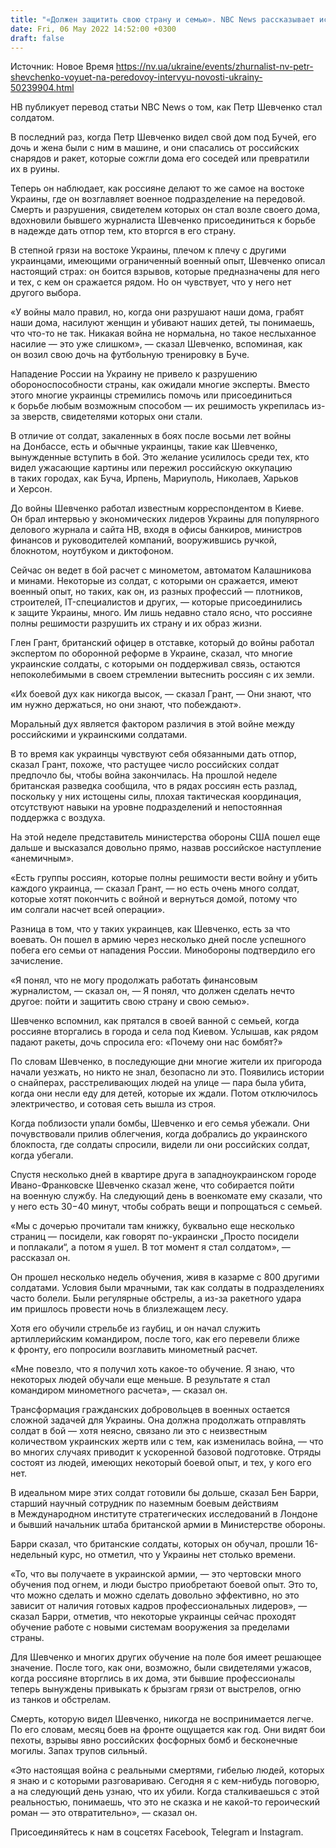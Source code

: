 ```yaml
---
title: "«Должен защитить свою страну и семью». NBC News рассказывает историю журналиста НВ Петра Шевченко, который сейчас воюет на передовой"
date: Fri, 06 May 2022 14:52:00 +0300
draft: false
---
```

Источник: Новое Время https://nv.ua/ukraine/events/zhurnalist-nv-petr-shevchenko-voyuet-na-peredovoy-intervyu-novosti-ukrainy-50239904.html


НВ публикует перевод статьи NBC News о том, как Петр Шевченко стал солдатом.

В последний раз, когда Петр Шевченко видел свой дом под Бучей, его дочь и жена были с ним в машине, и они спасались от российских снарядов и ракет, которые сожгли дома его соседей или превратили их в руины.

Теперь он наблюдает, как россияне делают то же самое на востоке Украины, где он возглавляет военное подразделение на передовой. Смерть и разрушения, свидетелем которых он стал возле своего дома, вдохновили бывшего журналиста Шевченко присоединиться к борьбе в надежде дать отпор тем, кто вторгся в его страну.

В степной грязи на востоке Украины, плечом к плечу с другими украинцами, имеющими ограниченный военный опыт, Шевченко описал настоящий страх: он боится взрывов, которые предназначены для него и тех, с кем он сражается рядом. Но он чувствует, что у него нет другого выбора.

«У войны мало правил, но, когда они разрушают наши дома, грабят наши дома, насилуют женщин и убивают наших детей, ты понимаешь, что что-то не так. Никакая война не нормальна, но такое неслыханное насилие — это уже слишком», — сказал Шевченко, вспоминая, как он возил свою дочь на футбольную тренировку в Буче.

Нападение России на Украину не привело к разрушению обороноспособности страны, как ожидали многие эксперты. Вместо этого многие украинцы стремились помочь или присоединиться к борьбе любым возможным способом — их решимость укрепилась из-за зверств, свидетелями которых они стали.

В отличие от солдат, закаленных в боях после восьми лет войны на Донбассе, есть и обычные украинцы, такие как Шевченко, вынужденные вступить в бой. Это желание усилилось среди тех, кто видел ужасающие картины или пережил российскую оккупацию в таких городах, как Буча, Ирпень, Мариуполь, Николаев, Харьков и Херсон.

До войны Шевченко работал известным корреспондентом в Киеве. Он брал интервью у экономических лидеров Украины для популярного делового журнала и сайта НВ, входя в офисы банкиров, министров финансов и руководителей компаний, вооружившись ручкой, блокнотом, ноутбуком и диктофоном.

Сейчас он ведет в бой расчет с минометом, автоматом Калашникова и минами. Некоторые из солдат, с которыми он сражается, имеют военный опыт, но таких, как он, из разных профессий — плотников, строителей, IT-специалистов и других, — которые присоединились к защите Украины, много. Им лишь недавно стало ясно, что россияне полны решимости разрушить их страну и их образ жизни.

Глен Грант, британский офицер в отставке, который до войны работал экспертом по оборонной реформе в Украине, сказал, что многие украинские солдаты, с которыми он поддерживал связь, остаются непоколебимыми в своем стремлении вытеснить россиян с их земли.

«Их боевой дух как никогда высок, — сказал Грант, — Они знают, что им нужно держаться, но они знают, что побеждают».

Моральный дух является фактором различия в этой войне между российскими и украинскими солдатами.

В то время как украинцы чувствуют себя обязанными дать отпор, сказал Грант, похоже, что растущее число российских солдат предпочло бы, чтобы война закончилась. На прошлой неделе британская разведка сообщила, что в рядах россиян есть разлад, поскольку у них истощены силы, плохая тактическая координация, отсутствуют навыки на уровне подразделений и непостоянная поддержка с воздуха.

На этой неделе представитель министерства обороны США пошел еще дальше и высказался довольно прямо, назвав российское наступление «анемичным».

«Есть группы россиян, которые полны решимости вести войну и убить каждого украинца, — сказал Грант, — но есть очень много солдат, которые хотят покончить с войной и вернуться домой, потому что им солгали насчет всей операции».

Разница в том, что у таких украинцев, как Шевченко, есть за что воевать. Он пошел в армию через несколько дней после успешного побега его семьи от нападения России. Минобороны подтвердило его зачисление.

«Я понял, что не могу продолжать работать финансовым журналистом, — сказал он, — Я понял, что должен сделать нечто другое: пойти и защитить свою страну и свою семью».

Шевченко вспомнил, как прятался в своей ванной с семьей, когда россияне вторгались в города и села под Киевом. Услышав, как рядом падают ракеты, дочь спросила его: «Почему они нас бомбят?»

По словам Шевченко, в последующие дни многие жители их пригорода начали уезжать, но никто не знал, безопасно ли это. Появились истории о снайперах, расстреливающих людей на улице — пара была убита, когда они несли еду для детей, которые их ждали. Потом отключилось электричество, и сотовая сеть вышла из строя.

Когда поблизости упали бомбы, Шевченко и его семья убежали. Они почувствовали прилив облегчения, когда добрались до украинского блокпоста, где солдаты спросили, видели ли они российских солдат, когда убегали.

Спустя несколько дней в квартире друга в западноукраинском городе Ивано-Франковске Шевченко сказал жене, что собирается пойти на военную службу. На следующий день в военкомате ему сказали, что у него есть 30−40 минут, чтобы собрать вещи и попрощаться с семьей.

«Мы с дочерью прочитали там книжку, буквально еще несколько страниц — посидели, как говорят по-украински „Просто посидели и поплакали“, а потом я ушел. В тот момент я стал солдатом», — рассказал он.

Он прошел несколько недель обучения, живя в казарме с 800 другими солдатами. Условия были мрачными, так как солдаты в подразделениях часто болели. Были регулярные обстрелы, а из-за ракетного удара им пришлось провести ночь в близлежащем лесу.

Хотя его обучили стрельбе из гаубиц, и он начал служить артиллерийским командиром, после того, как его перевели ближе к фронту, его попросили возглавить минометный расчет.

«Мне повезло, что я получил хоть какое-то обучение. Я знаю, что некоторых людей обучали еще меньше. В результате я стал командиром минометного расчета», — сказал он.

Трансформация гражданских добровольцев в военных остается сложной задачей для Украины. Она должна продолжать отправлять солдат в бой — хотя неясно, связано ли это с неизвестным количеством украинских жертв или с тем, как изменилась война, — что во многих случаях приводит к ускоренной базовой подготовке. Отряды состоят из людей, имеющих некоторый боевой опыт, и тех, у кого его нет.

В идеальном мире этих солдат готовили бы дольше, сказал Бен Барри, старший научный сотрудник по наземным боевым действиям в Международном институте стратегических исследований в Лондоне и бывший начальник штаба британской армии в Министерстве обороны.

Барри сказал, что британские солдаты, которых он обучал, прошли 16-недельный курс, но отметил, что у Украины нет столько времени.

«То, что вы получаете в украинской армии, — это чертовски много обучения под огнем, и люди быстро приобретают боевой опыт. Это то, что можно сделать и можно сделать довольно эффективно, но это зависит от наличия готовых кадров профессиональных лидеров», — сказал Барри, отметив, что некоторые украинцы сейчас проходят обучение работе с новыми системам вооружения за пределами страны.

Для Шевченко и многих других обучение на поле боя имеет решающее значение. После того, как они, возможно, были свидетелями ужасов, когда россияне вторглись в их дома, эти бывшие профессионалы теперь вынуждены привыкать к брызгам грязи от выстрелов, огню из танков и обстрелам.

Смерть, которую видел Шевченко, никогда не воспринимается легче. По его словам, месяц боев на фронте ощущается как год. Они видят бои пехоты, взрывы явно российских фосфорных бомб и бесконечные могилы. Запах трупов сильный.

«Это настоящая война с реальными смертями, гибелью людей, которых я знаю и с которыми разговариваю. Сегодня я с кем-нибудь поговорю, а на следующий день узнаю, что их убили. Когда сталкиваешься с этой реальностью, понимаешь, что это не сказка и не какой-то героический роман — это отвратительно», — сказал он.

Присоединяйтесь к нам в соцсетях Facebook, Telegram и Instagram.
